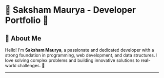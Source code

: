 # 🌟 Saksham Maurya - Developer Portfolio 🌟

## 👋 About Me  
Hello! I'm **Saksham Maurya**, a passionate and dedicated developer with a strong foundation in programming, web development, and data structures. I love solving complex problems and building innovative solutions to real-world challenges. 🚀

---

